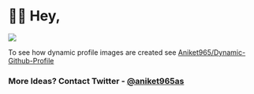 # 👋🏻 Hey,
![](https://bingimages.herokuapp.com/unsplash1)

To see how dynamic profile images are created  see [Aniket965/Dynamic-Github-Profile](https://github.com/Aniket965/Dynamic-Github-Profile)

### More Ideas? Contact Twitter - [@aniket965as](https://twitter.com/aniket965as)
